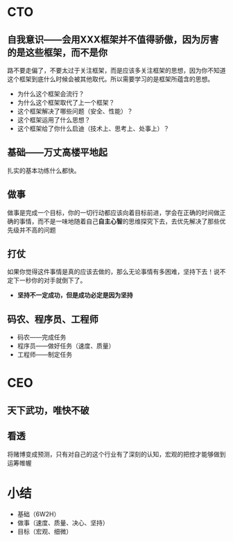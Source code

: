 # CTO
## 自我意识——会用XXX框架并不值得骄傲，因为厉害的是这些框架，而不是你
路不要走偏了，不要太过于关注框架，而是应该多关注框架的思想，因为你不知道这个框架到底什么时候会被其他取代。所以需要学习的是框架所蕴含的思想。

* 为什么这个框架会流行？
* 为什么这个框架取代了上一个框架？
* 这个框架解决了哪些问题（安全、性能）？
* 这个框架运用了什么思想？
* 这个框架给了你什么启迪（技术上、思考上、处事上）？

## 基础——万丈高楼平地起
扎实的基本功练什么都快。

## 做事
做事是完成一个目标，你的一切行动都应该向着目标前进，学会在正确的时间做正确的事情，而不是一味地随着自己**自主心智**的思维探究下去，去优先解决了那些优先级并不高的问题

## 打仗
如果你觉得这件事情是真的应该去做的，那么无论事情有多困难，坚持下去！说不定下一秒你的对手就倒下了。

* **坚持不一定成功，但是成功必定是因为坚持**

## 码农、程序员、工程师
* 码农——完成任务
* 程序员——做好任务（速度、质量）
* 工程师——制定任务

# CEO
## 天下武功，唯快不破

## 看透
将赌博变成预测，只有对自己的这个行业有了深刻的认知，宏观的把控才能够做到运筹帷幄

# 小结
* 基础（6W2H）
* 做事（速度、质量、决心、坚持）
* 目标（宏观、细微）